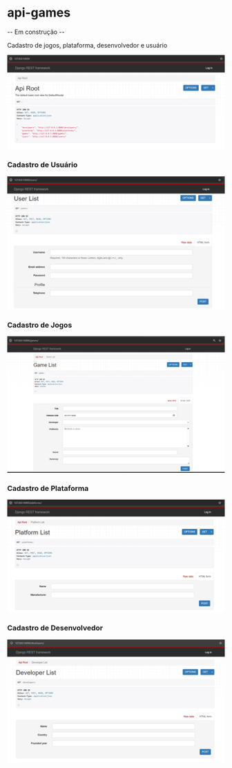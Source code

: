 # api-games

-- Em construção --

Cadastro de jogos, plataforma, desenvolvedor e usuário

![page](image.png)

### Cadastro de Usuário

![users](image-1.png)

### Cadastro de Jogos

![games](image-2.png)

### Cadastro de Plataforma

![plataforms](image-3.png)

### Cadastro de Desenvolvedor

![developers](image-4.png)